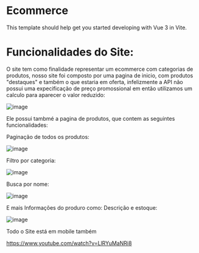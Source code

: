 # Ecommerce

This template should help get you started developing with Vue 3 in Vite.

# Funcionalidades do Site:

O site tem como finalidade representar um ecommerce com categorias de produtos, nosso site foi composto por uma pagina de inicio, com produtos "destaques" e também o que estaria em oferta, infelizmente a API não possui uma expecificação de preço promossional em então utilizamos um calculo para aparecer o valor reduzido:

![image](https://github.com/user-attachments/assets/80bdb171-f64f-47db-9bb7-22a9d5de2cfe)

Ele possui tambmé a pagina de produtos, que contem as seguintes funcionalidades:

Paginação de todos os produtos:

![image](https://github.com/user-attachments/assets/45dbe87f-1007-4ef8-88f5-e88cf934d07c)

Filtro por categoria:

![image](https://github.com/user-attachments/assets/1b29223f-cd97-41da-87ad-f8233ace59a5)

Busca por nome:

![image](https://github.com/user-attachments/assets/e2abd872-a8ff-4b80-a4f9-cae79d625c84)

E mais Informações do produro como: Descrição e estoque:

![image](https://github.com/user-attachments/assets/3faf2dc2-c259-4f4a-8176-637706210ea6)

Todo o Site está em mobile também

https://www.youtube.com/watch?v=LlRYuMaNRi8






